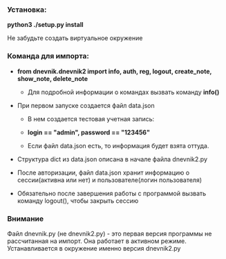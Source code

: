 ### Установка:

**python3 ./setup.py install** 

Не забудьте создать виртуальное окружение


### Команда для импорта:

* **from dnevnik.dnevnik2 import info, auth, reg, logout, create_note, show_note, delete_note**

    * Для подробной информации о командах вызвать команду **info()**



* При первом запуске создается файл data.json
    * В нем создается тестовая учетная запись: 

    * **login == "admin", password == "123456"**

    * Если файл data.json есть, то информация будет взята оттуда.

* Структура dict из data.json описана в начале файла dnevnik2.py

* После авторизации, файл data.json хранит информацию о сессии(активна или нет) и пользователе(логин пользователя)

* Обязательно после завершения работы с программой вызвать команду logout(), чтобы закрыть сессию

### Внимание

Файл dnevnik.py (не dnevnik2.py) - это первая версия программы не рассчитанная на импорт. Она работает в активном режиме. Устанавливается в окружение именно версия dnevnik2.py